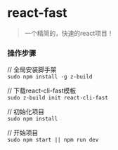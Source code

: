 # react-fast

> 一个精简的，快速的react项目！

### 操作步骤

// 全局安装脚手架<br>
`sudo npm install -g z-build`

// 下载react-cli-fast模板<br>
`sudo z-build init react-cli-fast`

// 初始化项目<br>
`sudo npm install`

// 开始项目<br>
`sudo npm start || npm run dev`
